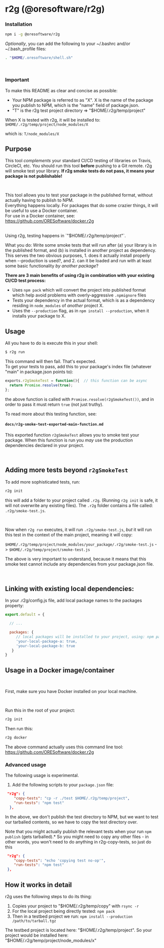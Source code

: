 
# r2g (@oresoftware/r2g)

### Installation

```bash
npm i -g @oresoftware/r2g
```

<i>Optionally</i>, you can add the following to your ~/.bashrc and/or ~/.bash_profile files:

```bash
. "$HOME/.oresoftware/shell.sh"
```

<br>

### Important

To make this README as clear and concise as possible:

* Your NPM package is referred to as "X". X is the name of the package you publish to NPM, which is the "name" field of package.json.
* "T" is the r2g test project directory => "$HOME/.r2g/temp/project"

When X is tested with r2g, it will be installed to:
`$HOME/.r2g/temp/project/node_modules/X`

which is:
`T/node_modules/X`



## Purpose

This tool <i>complements</i> your standard CI/CD testing of libraries on Travis, CircleCI, etc.
You should run this tool <b>before</b> pushing to a Git remote. r2g will smoke test your library.
<b>If r2g smoke tests do not pass, it means your package is not publishable!</b>

<br>

This tool allows you to test your package in the published format, without actually having to publish to NPM. <br>
Everything happens locally. For packages that do some crazier things, it will be useful to use a Docker container. <br>
For use in a Docker container, see: https://github.com/ORESoftware/docker.r2g

<br>
Using r2g, testing happens in `"$HOME/.r2g/temp/project"`.
<br>

What you do: Write some smoke tests that will run after (a) your library is in the published format, and (b) is
installed in another project as dependency. This serves the two obvious purposes, 1. does it actually install
properly when --production is used?, and 2. can it be loaded and run with at least some basic functionality <i>by another package</i>?

<b> There are 3 main benefits of using r2g in combination with your existing CI/CD test process: </b>

* Uses `npm pack` which will convert the project into published format which help avoid problems with overly-aggressive `.npmignore` files
* Tests your dependency in the actual format, which is as a dependency residing in `node_modules` of <i> another </i> project X.
* Uses the `--production` flag, as in `npm install --production`, when it installs your package to X.

<p>

## Usage

All you have to do is execute this in your shell:

```bash
$ r2g run
```

This command will then fail. That's expected. <br>
To get your tests to pass, add this to your package's index file (whatever "main" in package.json points to):

```js
exports.r2gSmokeTest = function(){  // this function can be async
  return Promise.resolve(true);
};
```

the above function is called with `Promise.resolve(r2gSmokeTest())`,
and in order to pass it must return `true` (not just truthy).

To read more about this testing function, see:
#### `docs/r2g-smoke-test-exported-main-function.md`

This exported function `r2gSmokeTest` allows you to smoke test your package.
When this function is run you <i>may</i> use the production dependencies
declared in your project.

<br>

## Adding more tests beyond `r2gSmokeTest`

To add more sophisticated tests, run:

```bash
r2g init
```

this will add a folder to your project called `.r2g`. (Running `r2g init` is safe, it will not overwrite any existing files).
The `.r2g` folder contains a file called: `.r2g/smoke-test.js`.

<br>

Now when `r2g run` executes, it will run `.r2g/smoke-test.js`,  *but* it will run this test in the context of the main project, meaning it will copy: <br>

 `$HOME/.r2g/temp/project/node_modules/your_package/.r2g/smoke-test.js` ->  `$HOME/.r2g/temp/project/smoke-test.js`

The above is very important to understand, because it means that this smoke test cannot include any dependencies from your package.json file.


<br>

## Linking with existing local dependencies:

In your .r2g/config.js file, add local package names to the packages property:

```js
export.default = {

  // ...

  packages: {
     // local packages will be installed to your project, using: npm pack x && npm install x --production
     'your-local-package-a: true,
     'your-local-package-b: true
   }
}
```



## Usage in a Docker image/container

<br>

First, make sure you have Docker installed on your local machine.

<br>


Run this in the root of your project:

```bash
r2g init
```

Then run this:

```bash
r2g docker
```

The above command actually uses this command line tool: <br>
https://github.com/ORESoftware/docker.r2g



### Advanced usage

The following usage is experimental.

1. Add the following scripts to your `package.json` file:

```json
 "r2g": {
    "copy-tests": "cp -r ./test $HOME/.r2g/temp/project",
    "run-tests": "npm test"
  },
```

In the above, we don't publish the test directory to NPM, but we want to test our tarballed contents,
so we have to copy the test directory over.

Note that you might actually publish the relevant tests when your run `npm publish` (gets tarballed).*
So you might need to copy any other files -
in other words, you won't need to do anything in r2g-copy-tests, so just do this


```json
 "r2g": {
    "copy-tests": "echo 'copying test no-op'",
    "run-tests": "npm test"
 },

```


## How it works in detail

r2g uses the following steps to do its thing:

1. Copies your project to "$HOME/.r2g/temp/copy" with `rsync -r`
2. For the local project being directly tested: `npm pack`
3. Then in a testbed project we run: `npm install --production /path/to/tarball.tgz`

The testbed project is located here: "$HOME/.r2g/temp/project".
So your project would be installed here: "$HOME/.r2g/temp/project/node_modules/x"
